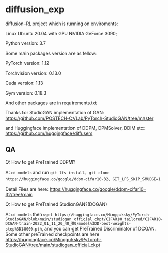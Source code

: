 # diffusion_exp
diffusion-RL project which is running on enviroments:
 
Linux Ubuntu 20.04 with GPU NVIDIA GeForce 3090; 

Python version: 3.7

Some main packages version are as fellow:

PyTorch version: 1.12

Torchvision version: 0.13.0

Cuda version: 1.13

Gym version: 0.18.3

And other packages are in requirements.txt 

Thanks for StudioGAN implementation of GAN: https://github.com/POSTECH-CVLab/PyTorch-StudioGAN/tree/master

and Huggingface implementation of DDPM, DPMSolver, DDIM etc: https://github.com/huggingface/diffusers

## QA
Q: How to get PreTrained DDPM?

A: `cd models` and run `git lfs install`、`git clone https://huggingface.co/google/ddpm-cifar10-32`、`GIT_LFS_SKIP_SMUDGE=1` 

Detail Files are here: https://huggingface.co/google/ddpm-cifar10-32/tree/main

Q: How to get PreTrained StudionGAN?(DCGAN)

A: `cd models` then `wget https://huggingface.co/Mingguksky/PyTorch-StudioGAN/blob/main/studiogan_official_ckpt/CIFAR10_tailored/CIFAR10-DCGAN-train-2022_01_11_20_40_00/model%3DD-best-weights-step%3D18000.pth`, and you can get PreTrained Discriminator of DCGAN. Some other preTrained checkpoints are here https://huggingface.co/Mingguksky/PyTorch-StudioGAN/tree/main/studiogan_official_ckpt
